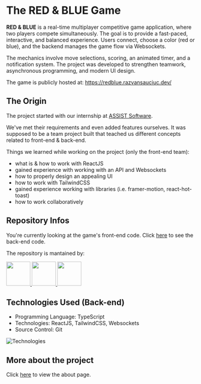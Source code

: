 # The RED & BLUE Game

**RED & BLUE** is a real-time multiplayer competitive game application, where two players compete simultaneously. The goal is to provide a fast-paced, interactive, and balanced experience. Users connect, choose a color (red or blue), and the backend manages the game flow via Websockets.

The mechanics involve move selections, scoring, an animated timer, and a notification system. The project was developed to strengthen teamwork, asynchronous programming, and modern UI design.

The game is publicly hosted at: https://redblue.razvansauciuc.dev/

## The Origin

The project started with our internship at [ASSIST Software](https://assist-software.net/).

We've met their requirements and even added features ourselves. It was supposed to be a team project built that teached us different concepts related to front-end & back-end.

Things we learned while working on the project (only the front-end team):

- what is & how to work with ReactJS
- gained experience with working with an API and Websockets
- how to properly design an appealing UI
- how to work with TailwindCSS
- gained experience working with libraries (i.e. framer-motion, react-hot-toast)
- how to work collaboratively

## Repository Infos

You're currently looking at the game's front-end code. Click [here](https://github.com/sauciucrazvan/red-blue-backend) to see the back-end code.

The repository is mantained by:

<a href="https://github.com/sauciucrazvan">
    <img src="https://github.com/sauciucrazvan.png" width="64px"/>
</a>

<a href="https://github.com/Rbt-Ghost">
    <img src="https://github.com/Rbt-Ghost.png" width="64px"/>
</a>

<a href="https://github.com/adelinprelipcean">
    <img src="https://github.com/adelinprelipcean.png" width="64px"/>
</a>

## Technologies Used (Back-end)

- Programming Language: TypeScript
- Technologies: ReactJS, TailwindCSS, Websockets
- Source Control: Git

![Technologies](https://skillicons.dev/icons?i=typescript,react,tailwindcss,git)

## More about the project

Click [here](https://redblue.razvansauciuc.dev/about) to view the about page.
